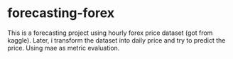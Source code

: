 # forecasting-forex
This is a forecasting project using hourly forex price dataset (got from kaggle). Later, i transform the dataset into daily price and try to predict the price. Using mae as metric evaluation.
